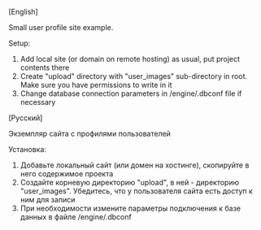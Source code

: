 [English]

Small user profile site example.

Setup: 
1. Add local site (or domain on remote hosting) as usual, put project contents there
2. Create "upload" directory with "user_images" sub-directory in root. Make sure you have permissions to write in it
3. Change database connection parameters in /engine/.dbconf file if necessary


[Русский]

Экземпляр сайта с профилями пользователей

Установка:
1. Добавьте локальный сайт (или домен на хостинге), скопируйте в него содержимое проекта
2. Создайте корневую директорию "upload", в ней - директорию "user_images". Убедитесь, что у пользователя сайта есть доступ к ним для записи
3. При необходимости измените параметры подключения к базе данных в файле /engine/.dbconf